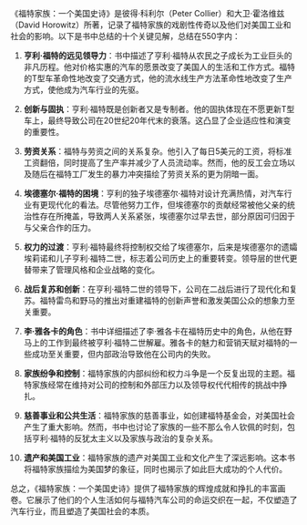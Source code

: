 《福特家族：一个美国史诗》是彼得·科利尔（Peter Collier）和大卫·霍洛维兹（David Horowitz）所著，记录了福特家族的戏剧性传奇以及他们对美国工业和社会的影响。以下是书中总结的十个关键见解，总结在550字内：

1. **亨利·福特的远见领导力**：书中描述了亨利·福特从农民之子成长为工业巨头的非凡历程。他对价格实惠的汽车的愿景改变了美国人的生活和工作方式。福特的T型车革命性地改变了交通方式，他的流水线生产方法革命性地改变了生产方式，使他成为汽车行业的先驱。

2. **创新与固执**：亨利·福特既是创新者又是专制者。他的固执体现在不愿更新T型车上，最终导致公司在20世纪20年代末的衰落。这凸显了企业适应性和演变的重要性。

3. **劳资关系**：福特与劳资之间的关系复杂。他引入了每日5美元的工资，将标准工资翻倍，同时提高了生产率并减少了人员流动率。然而，他的反工会立场以及随后在福特工厂发生的暴力冲突描绘了劳资关系的更为阴暗一面。

4. **埃德塞尔·福特的困境**：亨利的独子埃德塞尔·福特对设计充满热情，对汽车行业有更现代化的看法。尽管他努力工作，但埃德塞尔的贡献经常被他父亲的统治性存在所掩盖，导致两人关系紧张，埃德塞尔过早去世，部分原因可归因于与父亲合作的压力。

5. **权力的过渡**：亨利·福特最终将控制权交给了埃德塞尔，后来是埃德塞尔的遗孀埃莉诺和儿子亨利·福特二世，标志着公司历史上的重要转变。领导层的世代更替带来了管理风格和企业战略的变化。

6. **战后复苏和创新**：在亨利·福特二世的领导下，公司在二战后进行了现代化和复苏。福特雷鸟和野马的推出对重建福特的创新声誉和激发美国公众的想象力至关重要。

7. **李·雅各卡的角色**：书中详细描述了李·雅各卡在福特历史中的角色，从他在野马上的工作到最终被亨利·福特二世解雇。雅各卡的魅力和营销天赋对福特的一些成功至关重要，但内部政治导致他在公司内的失败。

8. **家族纷争和控制**：福特家族的内部纠纷和权力斗争是一个反复出现的主题。福特家族经常在维持对公司的控制和外部压力以及领导权代代相传的挑战中挣扎。

9. **慈善事业和公共生活**：福特家族的慈善事业，如创建福特基金会，对美国社会产生了重大影响。然而，书中也讨论了家族的一些不那么令人钦佩的时刻，包括亨利·福特的反犹太主义以及家族与政治的复杂关系。

10. **遗产和美国工业**：福特家族的遗产对美国工业和文化产生了深远影响。这本书将福特家族描绘为美国梦的象征，同时也揭示了如此巨大成功的个人代价。

总之，《福特家族：一个美国史诗》提供了福特家族的辉煌成就和挣扎的丰富画卷。它展示了他们的个人生活如何与福特汽车公司的命运交织在一起，不仅塑造了汽车行业，而且塑造了美国社会的本质。